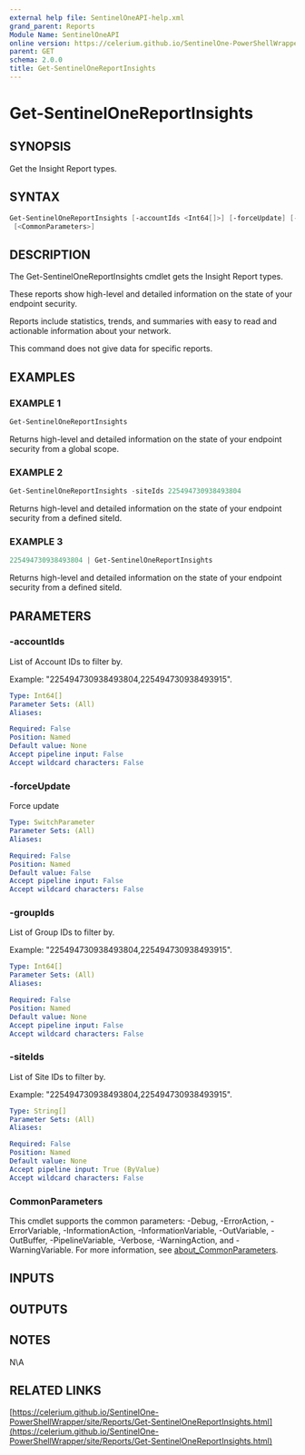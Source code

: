 ```yaml
---
external help file: SentinelOneAPI-help.xml
grand_parent: Reports
Module Name: SentinelOneAPI
online version: https://celerium.github.io/SentinelOne-PowerShellWrapper/site/Reports/Get-SentinelOneReportInsights.html
parent: GET
schema: 2.0.0
title: Get-SentinelOneReportInsights
---
```


# Get-SentinelOneReportInsights

## SYNOPSIS
Get the Insight Report types.

## SYNTAX

```powershell
Get-SentinelOneReportInsights [-accountIds <Int64[]>] [-forceUpdate] [-groupIds <Int64[]>] [-siteIds <String[]>]
 [<CommonParameters>]
```

## DESCRIPTION
The Get-SentinelOneReportInsights cmdlet gets the Insight Report types.

These reports show high-level and detailed information on the state of your
endpoint security.

Reports include statistics, trends, and summaries with easy to read and actionable
information about your network.

This command does not give data for specific reports.

## EXAMPLES

### EXAMPLE 1
```powershell
Get-SentinelOneReportInsights
```

Returns high-level and detailed information on the state of your endpoint security
from a global scope.

### EXAMPLE 2
```powershell
Get-SentinelOneReportInsights -siteIds 225494730938493804
```

Returns high-level and detailed information on the state of your endpoint security
from a defined siteId.

### EXAMPLE 3
```powershell
225494730938493804 | Get-SentinelOneReportInsights
```

Returns high-level and detailed information on the state of your endpoint security
from a defined siteId.

## PARAMETERS

### -accountIds
List of Account IDs to filter by.

Example: "225494730938493804,225494730938493915".

```yaml
Type: Int64[]
Parameter Sets: (All)
Aliases:

Required: False
Position: Named
Default value: None
Accept pipeline input: False
Accept wildcard characters: False
```

### -forceUpdate
Force update

```yaml
Type: SwitchParameter
Parameter Sets: (All)
Aliases:

Required: False
Position: Named
Default value: False
Accept pipeline input: False
Accept wildcard characters: False
```

### -groupIds
List of Group IDs to filter by.

Example: "225494730938493804,225494730938493915".

```yaml
Type: Int64[]
Parameter Sets: (All)
Aliases:

Required: False
Position: Named
Default value: None
Accept pipeline input: False
Accept wildcard characters: False
```

### -siteIds
List of Site IDs to filter by.

Example: "225494730938493804,225494730938493915".

```yaml
Type: String[]
Parameter Sets: (All)
Aliases:

Required: False
Position: Named
Default value: None
Accept pipeline input: True (ByValue)
Accept wildcard characters: False
```

### CommonParameters
This cmdlet supports the common parameters: -Debug, -ErrorAction, -ErrorVariable, -InformationAction, -InformationVariable, -OutVariable, -OutBuffer, -PipelineVariable, -Verbose, -WarningAction, and -WarningVariable. For more information, see [about_CommonParameters](http://go.microsoft.com/fwlink/?LinkID=113216).

## INPUTS

## OUTPUTS

## NOTES
N\A

## RELATED LINKS

[https://celerium.github.io/SentinelOne-PowerShellWrapper/site/Reports/Get-SentinelOneReportInsights.html](https://celerium.github.io/SentinelOne-PowerShellWrapper/site/Reports/Get-SentinelOneReportInsights.html)

